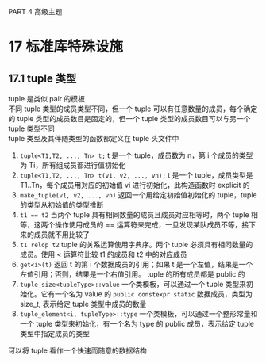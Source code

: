 PART 4 高级主题

# 17 标准库特殊设施

## 17.1 tuple 类型
tuple 是类似 pair 的模板  
不同 tuple 类型的成员类型不同，但一个 tuple 可以有任意数量的成员，每个确定的 tuple 类型的成员数目是固定的，但一个 tuple 类型的成员数目可以与另一个 tuple 类型不同  
tuple 类型及其伴随类型的函数都定义在 tuple 头文件中

1. `tuple<T1,T2, ..., Tn> t;`  t 是一个 tuple，成员数为 n，第 i 个成员的类型为 Ti，所有组成员都进行值初始化
2. `tuple<T1,T2, ..., Tn> t(v1, v2, ..., vn);`  t 是一个 tuple，成员类型是 T1..Tn，每个成员用对应的初始值 vi 进行初始化，此构造函数时 explicit 的
3. `make_tuple(v1, v2, ..., vn)` 返回一个用给定初始值初始化的 tuple，tuple 的类型从初始值的类型推断
4. `t1 == t2`  当两个 tuple 具有相同数量的成员且成员对应相等时，两个 tuple 相等，这两个操作使用成员的 == 运算符来完成，一旦发现某队成员不等，接下来的成员就不用比较了
5. `t1 relop t2`  tuple 的关系运算使用字典序。两个 tuple 必须具有相同数量的成员。使用 < 运算符比较 t1 的成员和 t2 中的对应成员
6. `get<i>(t)` 返回 t 的第 i 个数据成员的引用；如果 t 是一个左值，结果是一个左值引用；否则，结果是一个右值引用。 tuple 的所有成员都是 public 的
7. `tuple_size<tupleType>::value`  一个类模板，可以通过一个 tuple 类型来初始化。它有一个名为 value 的 `public constexpr static` 数据成员，类型为 size_t, 表示给定 tuple 类型中成员的数量
8. `tuple_element<i, tupleType>::type` 一个类模板，可以通过一个整形常量和一个 tuple 类型来初始化，有一个名为 type 的 public 成员，表示给定 tuple 类型中指定成员的类型

可以将 tuple 看作一个快速而随意的数据结构